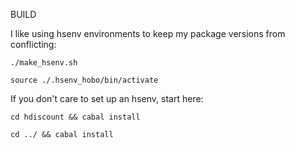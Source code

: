 BUILD

I like using hsenv environments to keep my package versions from conflicting:

```
./make_hsenv.sh

source ./.hsenv_hobo/bin/activate
```

If you don't care to set up an hsenv, start here:

```
cd hdiscount && cabal install

cd ../ && cabal install
```

